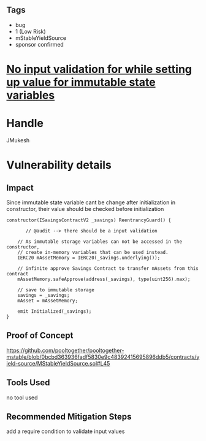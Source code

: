 ## Tags

- bug
- 1 (Low Risk)
- mStableYieldSource
- sponsor confirmed

# [No input validation for  while setting up value for immutable state variables](https://github.com/code-423n4/2021-07-pooltogether-findings/issues/15) 

# Handle

JMukesh


# Vulnerability details

## Impact
Since  immutable state variable cant be change after initialization in constructor, their value should be checked before initialization


    constructor(ISavingsContractV2 _savings) ReentrancyGuard() {

           // @audit --> there should be a input validation

        // As immutable storage variables can not be accessed in the constructor,
        // create in-memory variables that can be used instead.
        IERC20 mAssetMemory = IERC20(_savings.underlying());

        // infinite approve Savings Contract to transfer mAssets from this contract
        mAssetMemory.safeApprove(address(_savings), type(uint256).max);

        // save to immutable storage
        savings = _savings;
        mAsset = mAssetMemory;

        emit Initialized(_savings);
    }


## Proof of Concept

https://github.com/pooltogether/pooltogether-mstable/blob/0bcbd363936fadf5830e9c48392415695896ddb5/contracts/yield-source/MStableYieldSource.sol#L45

## Tools Used
no tool used

## Recommended Mitigation Steps
add a require condition to validate input values

